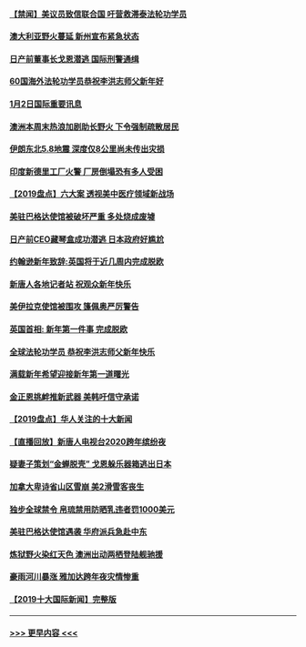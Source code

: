#### [【禁闻】美议员致信联合国  吁营救滞泰法轮功学员](../pages/prog202/a102743781.md?t=01030411) 
#### [澳大利亚野火蔓延 新州宣布紧急状态](../pages/prog202/a102743681.md?t=01030411) 
#### [日产前董事长戈恩潜逃 国际刑警通缉](../pages/prog202/a102743676.md?t=01030411) 
#### [60国海外法轮功学员恭祝李洪志师父新年好](../pages/prog202/a102743628.md?t=01030411) 
#### [1月2日国际重要讯息](../pages/prog202/a102743488.md?t=01030411) 
#### [澳洲本周末热浪加剧助长野火 下令强制疏散居民](../pages/prog202/a102743421.md?t=01030411) 
#### [伊朗东北5.8地震 深度仅8公里尚未传出灾损](../pages/prog202/a102743396.md?t=01030411) 
#### [印度新德里工厂火警 厂房倒塌恐有多人受困](../pages/prog202/a102743386.md?t=01030411) 
#### [【2019盘点】六大案 透视美中医疗领域新战场](../pages/prog202/a102743227.md?t=01030411) 
#### [美驻巴格达使馆被破坏严重 多处烧成废墟](../pages/prog202/a102743244.md?t=01030411) 
#### [日产前CEO藏琴盒成功潜逃 日本政府好尴尬](../pages/prog202/a102742937.md?t=01030411) 
#### [约翰逊新年致辞:英国将于近几周内完成脱欧](../pages/prog202/a102742956.md?t=01030411) 
#### [新唐人各地记者站 祝观众新年快乐](../pages/prog202/a102742785.md?t=01030411) 
#### [美伊拉克使馆被围攻 篷佩奥严厉警告](../pages/prog202/a102742994.md?t=01030411) 
#### [英国首相: 新年第一件事 完成脱欧](../pages/prog202/a102742907.md?t=01030411) 
#### [全球法轮功学员 恭祝李洪志师父新年快乐](../pages/prog202/a102742900.md?t=01030411) 
#### [满载新年希望迎接新年第一道曙光](../pages/prog202/a102742809.md?t=01030411) 
#### [金正恩挑衅推新武器 美韩吁信守承诺](../pages/prog202/a102742799.md?t=01030411) 
#### [【2019盘点】华人关注的十大新闻](../pages/prog202/a102742748.md?t=01030411) 
#### [【直播回放】新唐人电视台2020跨年缤纷夜](../pages/prog202/a102738273.md?t=01030411) 
#### [疑妻子策划“金蝉脱壳” 戈恩躲乐器箱逃出日本](../pages/prog202/a102742535.md?t=01030411) 
#### [加拿大卑诗省山区雪崩 美2滑雪客丧生](../pages/prog202/a102742491.md?t=01030411) 
#### [独步全球禁令 帛琉禁用防晒乳违者罚1000美元](../pages/prog202/a102742478.md?t=01030411) 
#### [美驻巴格达使馆遇袭 华府派兵急赴中东](../pages/prog202/a102742451.md?t=01030411) 
#### [炼狱野火染红天色 澳洲出动两栖登陆舰驰援](../pages/prog202/a102742433.md?t=01030411) 
#### [豪雨河川暴涨 雅加达跨年夜灾情惨重](../pages/prog202/a102742271.md?t=01030411) 
#### [【2019十大国际新闻】完整版](../pages/prog202/a102742169.md?t=01030411) 

----
#### [ >>> 更早内容 <<< ](../indexes/prog202-earlier.md)
